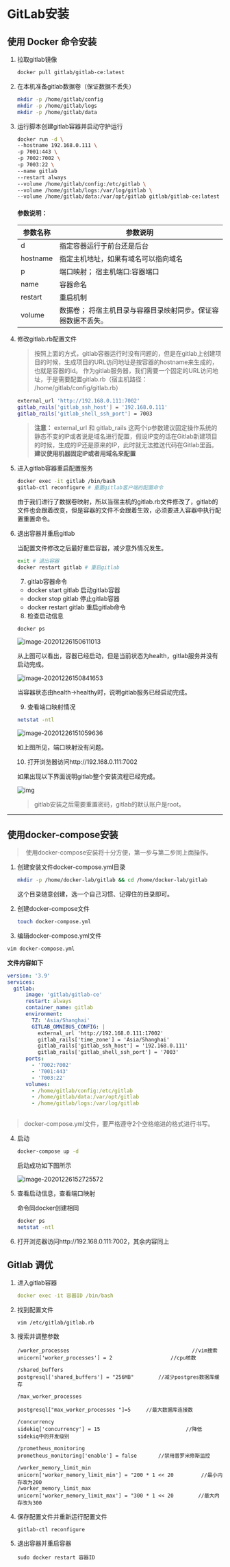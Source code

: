 # GitLab安装

## 使用 Docker 命令安装

1. 拉取gitlab镜像

   ```sh
   docker pull gitlab/gitlab-ce:latest
   ```

2. 在本机准备gitlab数据卷（保证数据不丢失）

   ```sh
   mkdir -p /home/gitlab/config
   mkdir -p /home/gitlab/logs
   mkdir -p /home/gitlab/data
   ```

3. 运行脚本创建gitlab容器并启动守护运行

   ```sh
   docker run -d \
   --hostname 192.168.0.111 \
   -p 7001:443 \
   -p 7002:7002 \
   -p 7003:22 \
   --name gitlab
   --restart always
   --volume /home/gitlab/config:/etc/gitlab \
   --volume /home/gitlab/logs:/var/log/gitlab \
   --volume /home/gitlab/data:/var/opt/gitlab gitlab/gitlab-ce:latest
   ```

   #### 参数说明：

   | 参数名称 | 参数说明                                                      |
   | -------- | ------------------------------------------------------------- |
   | d        | 指定容器运行于前台还是后台                                    |
   | hostname | 指定主机地址，如果有域名可以指向域名                          |
   | p        | 端口映射； 宿主机端口:容器端口                                |
   | name     | 容器命名                                                      |
   | restart  | 重启机制                                                      |
   | volume   | 数据卷； 将宿主机目录与容器目录映射同步。保证容器数据不丢失。 |

4. 修改gitlab.rb配置文件

   > 按照上面的方式，gitlab容器运行时没有问题的，但是在gitlab上创建项目的时候，生成项目的URL访问地址是按容器的hostname来生成的， 也就是容器的id。 作为gitlab服务器，我们需要一个固定的URL访问地址，于是需要配置gitlab.rb（宿主机路径： /home/gitlab/config/gitlab.rb）

   ```	sh
   external_url 'http://192.168.0.111:7002'
   gitlab_rails['gitlab_ssh_host'] = '192.168.0.111'
   gitlab_rails['gitlab_shell_ssh_port'] = 7003
   ```

   > **注意：** external_url 和 gitlab_rails 这两个ip参数建议固定操作系统的静态不变的IP或者说是域名进行配置，假设IP变的话在Gitlab新建项目的时候，生成的IP还是原来的IP，此时就无法推送代码在Gitlab里面。**建议使用机器固定IP或者用域名来配置**

5. 进入gitlab容器重启配置服务

   ```sh
   docker exec -it gitlab /bin/bash
   gitlab-ctl reconfigure # 重置gitlab客户端的配置命令
   ```

   由于我们进行了数据卷映射，所以当宿主机的gitlab.rb文件修改了，gitlab的文件也会跟着改变，但是容器的文件不会跟着生效，必须要进入容器中执行配置重置命令。

 6. 退出容器并重启gitlab

    当配置文件修改之后最好重启容器，减少意外情况发生。

    ```sh
    exit # 退出容器
    docker restart gitlab # 重启gitlab
    ```

	7. gitlab容器命令

    * docker start gitlab 启动gitlab容器
    * docker stop gitlab 停止gitlab容器
    * docker restart gitlab 重启gitlab命令

	8. 检查启动信息

    ```sh
    docker ps
    ```

    <img src="GitLab安装.assets/image-20201226150611013.png" alt="image-20201226150611013"  />

    从上图可以看出，容器已经启动，但是当前状态为health，gitlab服务并没有启动完成。

    ![image-20201226150841653](GitLab安装.assets/image-20201226150841653.png)

    当容器状态由health->healthy时，说明gitlab服务已经启动完成。

	9. 查看端口映射情况

    ```sh
    netstat -ntl
    ```

    ![image-20201226151059636](C:\Users\Hale\AppData\Roaming\Typora\typora-user-images\image-20201226151059636.png)

    如上图所见，端口映射没有问题。

	10. 打开浏览器访问http://192.168.0.111:7002

     如果出现以下界面说明gitlab整个安装流程已经完成。

     ![img](GitLab安装.assets/14586304-6e4f38e8036d9c9f.png)

     > gitlab安装之后需要重置密码，gitlab的默认账户是root。

----



## 使用docker-compose安装

> ​	使用docker-compose安装将十分方便，第一步与第二步同上面操作。

1. 创建安装文件docker-compose.yml目录

   ```sh
   mkdir -p /home/docker-lab/gitlab && cd /home/docker-lab/gitlab
   ```

   这个目录随意创建，选一个自己习惯、记得住的目录即可。

2. 创建docker-compose文件

   ```sh
   touch docker-compose.yml
   ```

   

3. 编辑docker-compose.yml文件

  ```sh
  vim docker-compose.yml
  ```

  **文件内容如下**

  ```yml
  version: '3.9'
  services:
    gitlab:
        image: 'gitlab/gitlab-ce'
        restart: always
        container_name: gitlab
        environment:
          TZ: 'Asia/Shanghai'
          GITLAB_OMNIBUS_CONFIG: |
            external_url 'http://192.168.0.111:17002'
            gitlab_rails['time_zone'] = 'Asia/Shanghai'
            gitlab_rails['gitlab_ssh_host'] = '192.168.0.111'
            gitlab_rails['gitlab_shell_ssh_port'] = '7003'
        ports:
          - '7002:7002'
          - '7001:443'
          - '7003:22'
        volumes:
          - /home/gitlab/config:/etc/gitlab
          - /home/gitlab/data:/var/opt/gitlab
          - /home/gitlab/logs:/var/log/gitlab
   
   ```

   > docker-compose.yml文件，要严格遵守2个空格缩进的格式进行书写。

4. 启动

   ```sh
   docker-compose up -d
   ```

   启动成功如下图所示

   ![image-20201226152725572](GitLab安装.assets/image-20201226152725572.png)

5. 查看启动信息，查看端口映射

   命令同docker创建相同

   ```sh
   docker ps
   netstat -ntl
   ```

6. 打开浏览器访问http://192.168.0.111:7002，其余内容同上

## Gitlab 调优

1. 进入gitlab容器

   ```yaml
   docker exec -it 容器ID /bin/bash
   ```

   

2. 找到配置文件

   ```shell
   vim /etc/gitlab/gitlab.rb
   ```

   

3. 搜索并调整参数

   ```text
   /worker_processes                                        //vim搜索
   unicorn['worker_processes'] = 2                   //cpu核数
   
   /shared_buffers
   postgresql['shared_buffers'] = "256MB"        //减少postgres数据库缓存
   
   /max_worker_processes 
   
   postgresql["max_worker_processes "]=5     //最大数据库连接数
   
   /concurrency
   sidekiq['concurrency'] = 15                            //降低sidekiq中的并发级别
   
   /prometheus_monitoring
   prometheus_monitoring['enable'] = false       //禁用普罗米修斯监控
   
   /worker_memory_limit_min
   unicorn['worker_memory_limit_min'] = "200 * 1 << 20         //最小内存改为200
   /worker_memory_limit_max
   unicorn['worker_memory_limit_max'] = "300 * 1 << 20        //最大内存改为300
   ```

   

4. 保存配置文件并重新运行配置文件

   ```shell
   gitlab-ctl reconfigure
   ```

5. 退出容器并重启容器

   ```shell
   sudo docker restart 容器ID
   ```

   